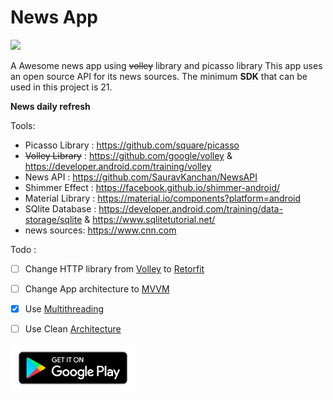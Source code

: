 # News App
<img src="https://img.shields.io/github/issues-closed/mehranalam/newsapp"/>

A Awesome news app using <s>volley</s> library and picasso library 
This app uses an open source API for its news sources. 
The minimum **SDK** that can be used in this project is 21.

**News daily refresh**


Tools:

- Picasso Library : https://github.com/square/picasso
- <s>Volley Library</s> : https://github.com/google/volley & https://developer.android.com/training/volley
- News API : https://github.com/SauravKanchan/NewsAPI
- Shimmer Effect : https://facebook.github.io/shimmer-android/ 
- Material Library : https://material.io/components?platform=android
- SQlite Database : https://developer.android.com/training/data-storage/sqlite & https://www.sqlitetutorial.net/
- news sources: https://www.cnn.com

Todo :

- [ ] Change HTTP library from [Volley](https://developer.android.com/training/volley) to [Retorfit](https://square.github.io/retrofit/)
- [ ] Change App architecture to [MVVM](https://en.wikipedia.org/wiki/Model%E2%80%93view%E2%80%93viewmodel)
- [X] Use [Multithreading](https://developer.android.com/guide/components/processes-and-threads)
- [ ] Use Clean [Architecture](https://www.toptal.com/android/android-apps-mvvm-with-clean-architecture)


<div>
  <a href="https://github.com/Mehranalam/NewsApp/raw/main/apk/debug/NewsApp.apk">
  <img src="https://raw.githubusercontent.com/Mehranalam/NewsApp/main/tmp/google-play-badge.png" width="200" height"300"/>
    </a>
  </div>
